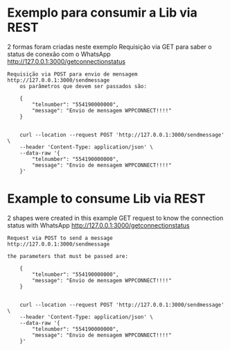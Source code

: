# Exemplo para consumir a Lib via REST

2 formas foram criadas neste exemplo
	Requisição via GET para saber o status de conexão com o WhatsApp
	http://127.0.0.1:3000/getconnectionstatus

	Requisição via POST para envio de mensagem 
	http://127.0.0.1:3000/sendmessage
		os parâmetros que devem ser passados são:

		{
			"telnumber": "554190000000",
			"message": "Envio de mensagem WPPCONNECT!!!!"
		}


		curl --location --request POST 'http://127.0.0.1:3000/sendmessage' \
		--header 'Content-Type: application/json' \
		--data-raw '{
			"telnumber": "554190000000",
			"message": "Envio de mensagem WPPCONNECT!!!!"
		}'		


# Example to consume Lib via REST

2 shapes were created in this example
	GET request to know the connection status with WhatsApp
	http://127.0.0.1:3000/getconnectionstatus


	Request via POST to send a message
	http://127.0.0.1:3000/sendmessage

	the parameters that must be passed are:

		{
			"telnumber": "554190000000",
			"message": "Envio de mensagem WPPCONNECT!!!!"
		}


		curl --location --request POST 'http://127.0.0.1:3000/sendmessage' \
		--header 'Content-Type: application/json' \
		--data-raw '{
			"telnumber": "554190000000",
			"message": "Envio de mensagem WPPCONNECT!!!!"
		}'		

